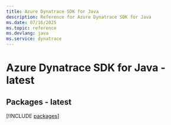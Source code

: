 ```yaml
---
title: Azure Dynatrace SDK for Java
description: Reference for Azure Dynatrace SDK for Java
ms.date: 07/16/2025
ms.topic: reference
ms.devlang: java
ms.service: dynatrace
---
```

# Azure Dynatrace SDK for Java - latest
## Packages - latest
[!INCLUDE [packages](dynatrace-index.md)]